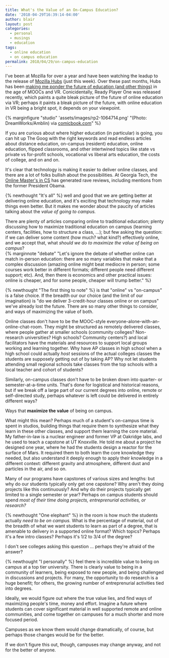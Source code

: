 ```yaml
---
title: What's the Value of an On-Campus Education?
date: '2018-04-29T16:39:14-04:00'
author: blair
layout: post
categories:
  - personal
  - musings
  - education
tags:
  - online education
  - on campus education
permalink: 2018/04/29/on-campus-education
---
```

I've been at Mozilla for over a year and have been watching the leadup to the release of [Mozilla Hubs](https://hubs.mozilla.com/) (just this week).  Over these past months, Hubs has been [making me ponder the future of education (and other things)](/2018/04/26/bespoke-social-xr)  in the age of MOOCs and VR.  Conicidentally, Ready Player One was released recently, which paints a quite bleak picture of the future of online education via VR; perhaps it paints a bleak picture of the future, with online education in VR being a bright spot, it depends on your viewpoint.

{% marginfigure "studio" 'assets/images/rp2-1064714.png' "(Photo: DreamWorks/Amblin) via <a href="http://comicbook.com/gaming/2017/12/09/ready-player-one-trailer-2/">comicbook.com</a>" %}

If you are curious about where higher education (in particular) is going, you can hit up The Goog with the right keywords and read endless articles about distance education, on-campus (resident) education, online education, flipped classrooms, and other intertwined topics like state vs private vs for-profit schools, vocational vs liberal arts education, the costs of college, and on and on.

It's clear that technology is making it easier to deliver online classes, and there are a lot of folks  bullish about the possibilities. At Georgia Tech, the [Online Master's in CS](http://www.omscs.gatech.edu/) has generated rave reviews, including mentions from the former President Obama.  

{% newthought "It's all" %} well and good that we are getting better at delivering online education, and it's exciting that technology may make things even better. But it makes me wonder about the paucity of articles talking about the _value of going to campus._ 

There are plenty of articles comparing online to traditional education; plenty discussing how to maximize traditional education on campus (learning centers, facilities, how to structure a class, ...);  but few asking the question:  if we can deliver some content (how much? what kind?) effectively online, and we accept that, what _should we do to maximize the value of being on campus_?\
{% marginnote "debate" "Let's ignore the debate of whether online can match in-person education: there are so many variables that make that a complex discussion (amazing online might beat mediocre in person; some courses work better in different formats; different people need different support; etc).  And, then there is economics and other practical issues: online is cheaper, and for some people, cheaper will trump better." %}

{% newthought "The first thing to note" %} is that  "online" vs "on-campus" is a false choice.  If the breadth our our choice (and the limit of our imagination) is "do we deliver 3-credit-hour classes online or on campus" we've already lost the future. There are so many other things to consider, and ways of maximizing the value of both.  

Online classes don't have to be the MOOC-style everyone-alone-with-an-online-chat-room. They might be structured as remotely delivered classes, where people gather at smaller schools (community colleges? Non-research universities? High schools?  Community centers?) and local facilitators have the materials and resources to support local groups working and learning together. Why have AP classes in high school when a high school could actually _host_ sessions of the actual colleges classes the students are supposely getting out of by taking AP?  Why not let students attending small regional schools take classes from the top schools with a local teacher and cohort of students?  

Similarly, on-campus classes don't have to be broken down into quarter- or semester-at-a-time units.  That's done for logistical and historical reasons, but if we break off a large part of our current degrees into online, remote or self-directed study, perhaps whatever is left could be delivered in entirely different ways?

Ways that **maximize the value** of being on campus.  

What might this mean?  Perhaps much of a student's on-campus time is spent in studios, building things that require them to synthesize what they learn in these other classes, and support them learning the core material.  My father-in-law is a nuclear engineer and former VP at Oakridge labs, and he used to teach a capstone at UT Knoxville.  He told me about a project he designed one year, where he had the students design a reactor for the surface of Mars.  It required them to both learn the core knowledge they needed, but also understand it deeply enough to apply their knowledge in a different context: different gravity and atmosphere, different dust and particles in the air, and so on.  

Many of our programs have capstones of various sizes and lengths:  but why do our students typically only get one capstone?  Why aren't they doing projects like this continuously?   And why do their projects typically get limited to a single semester or year?  Perhaps on campus students should spend _most of their time doing projects, entreprenurial activities, or research?_

{% newthought "One elephant" %} in the room is how much the students actually _need to be on campus._  What is the percentage of material, out of the breadth of what we want students to learn as part of a degree, that is amenable to delivery in a supported online format?  Which topics? Perhaps it's a few intro classes? Perhaps it's 1/2 to 3/4 of the degree?  

I don't see colleges asking this question ... perhaps they're afraid of the answer?  

{% newthought "I personally" %} feel there is incredible value to being on campus at a top tier university.  There is clearly value to being in a community of learners, being exposed to new people, and being challenged in discussions and projects.  For many, the opportunity to do research is a huge benefit;  for others, the growing number of entreprenurial activities tied into degrees.  

Ideally, we would figure out where the true value lies, and find ways of maximizing people's time, money and effort.  Imagine a future where students can cover significant material in well supported remote and online communities, and come together on campuses for a much shorter and more focused period.  

Campuses as we know them would change dramatically, of course, but perhaps those changes would be for the better.  

If we don't figure this out, though, campuses may change anyway, and not for the better of anyone.

